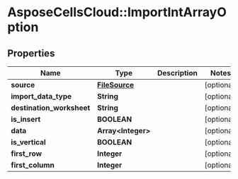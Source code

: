 # AsposeCellsCloud::ImportIntArrayOption

## Properties
Name | Type | Description | Notes
------------ | ------------- | ------------- | -------------
**source** | [**FileSource**](FileSource.md) |  | [optional] 
**import_data_type** | **String** |  | [optional] 
**destination_worksheet** | **String** |  | [optional] 
**is_insert** | **BOOLEAN** |  | [optional] 
**data** | **Array&lt;Integer&gt;** |  | [optional] 
**is_vertical** | **BOOLEAN** |  | [optional] 
**first_row** | **Integer** |  | [optional] 
**first_column** | **Integer** |  | [optional] 


